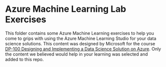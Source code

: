 # Azure Machine Learning Lab Exercises 

This folder contains some Azure Machine Learning exercises to help you come to grips with using the Azure Machine Learning Studio for your data science solutions. 
This content was designed by Microsoft for the course [DP-100 Designing and Implementing a Data Science Solution on Azure](https://docs.microsoft.com/en-us/learn/certifications/exams/dp-100). Only the content we believed would help in your learning was selected and added to this repo. 
